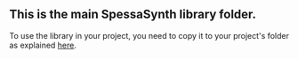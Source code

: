## This is the main SpessaSynth library folder.
To use the library in your project, 
you need to copy it to your project's folder
as explained [here](../../../../wiki/Usage-As-Library).